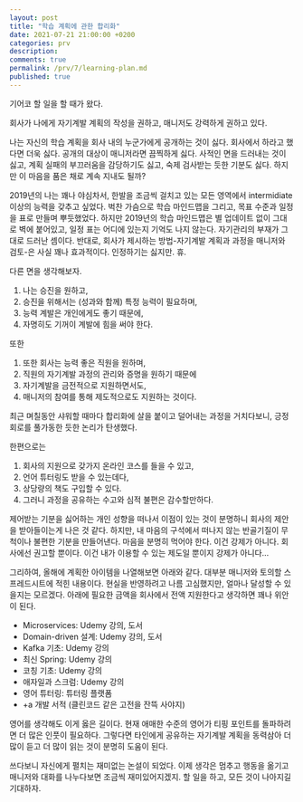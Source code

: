 ```yaml
---
layout: post
title: "학습 계획에 관한 합리화"
date: 2021-07-21 21:00:00 +0200
categories: prv
description: 
comments: true
permalink: /prv/7/learning-plan.md
published: true
---
```


기어코 할 일을 할 때가 왔다.

회사가 나에게 자기계발 계획의 작성을 권하고, 매니저도 강력하게 권하고 있다.

나는 자신의 학습 계획을 회사 내의 누군가에게 공개하는 것이 싫다. 회사에서 하라고 했다면 더욱 싫다. 공개의 대상이 매니저라면 끔찍하게 싫다. 사적인 면을 드러내는 것이 싫고, 계획 실패의 부끄러움을 감당하기도 싫고, 숙제 검사받는 듯한 기분도 싫다. 하지만 이 마음을 품은 채로 계속 지내도 될까?

2019년의 나는 꽤나 야심차서, 한발을 조금씩 걸치고 있는 모든 영역에서 intermidiate 이상의 능력을 갖추고 싶었다. 벅찬 가슴으로 학습 마인드맵을 그리고, 목표 수준과 일정을 표로 만들며 뿌듯했었다. 하지만 2019년의 학습 마인드맵은 별 업데이트 없이 그대로 벽에 붙어있고, 일정 표는 어디에 있는지 기억도 나지 않는다. 자기관리의 부재가 그대로 드러난 셈이다. 반대로, 회사가 제시하는 방법-자기계발 계획과 과정을 매니저와 검토-은 사실 꽤나 효과적이다. 인정하기는 싫지만. 휴.

다른 면을 생각해보자.

1. 나는 승진을 원하고,
2. 승진을 위해서는 (성과와 함께) 특정 능력이 필요하며,
3. 능력 계발은 개인에게도 좋기 때문에,
4. 자명히도 기꺼이 계발에 힘을 써야 한다.

또한

1. 또한 회사는 능력 좋은 직원을 원하며,
2. 직원의 자기계발 과정의 관리와 증명을 원하기 때문에
3. 자기계발을 금전적으로 지원하면서도,
4. 매니저의 참여를 통해 제도적으로도 지원하는 것이다.

최근 며칠동안 샤워할 때마다 합리화에 살을 붙이고 덜어내는 과정을 거치다보니, 긍정회로를 풀가동한 듯한 논리가 탄생했다.

한편으로는

1. 회사의 지원으로 갖가지 온라인 코스를 들을 수 있고,
2. 언어 튜터링도 받을 수 있는데다,
3. 상당량의 책도 구입할 수 있다.
4. 그러니 과정을 공유하는 수고와 심적 불편은 감수할만하다.

제어받는 기분을 싫어하는 개인 성향을 떠나서 이점이 있는 것이 분명하니 회사의 제안을 받아들이는게 나은 것 같다. 하지만, 내 마음의 구석에서 떠나지 않는 반골기질이 무척이나 불편한 기분을 만들어낸다. 마음을 분명히 먹어야 한다. 이건 강제가 아니다. 회사에선 권고할 뿐이다. 이건 내가 이용할 수 있는 제도일 뿐이지 강제가 아니다…

그리하여, 올해에 계획한 아이템을 나열해보면 아래와 같다. 대부분 매니저와 토의할 스프레드시트에 적힌 내용이다. 현실을 반영하려고 나름 고심했지만, 얼마나 달성할 수 있을지는 모르겠다. 아래에 필요한 금액을 회사에서 전액 지원한다고 생각하면 꽤나 위안이 된다.

- Microservices: Udemy 강의, 도서
- Domain-driven 설계: Udemy 강의, 도서
- Kafka 기초: Udemy 강의
- 최신 Spring: Udemy 강의
- 코칭 기초: Udemy 강의
- 애자일과 스크럼: Udemy 강의
- 영어 튜터링: 튜터링 플랫폼
- +a 개발 서적 (클린코드 같은 고전을 잔뜩 사야지)

영어를 생각해도 이게 옳은 길이다. 현재 애매한 수준의 영어가 티핑 포인트를 돌파하려면 더 많은 인풋이 필요하다. 그렇다면 타인에게 공유하는 자기계발 계획을 동력삼아 더 많이 듣고 더 많이 읽는 것이 분명히 도움이 된다.

쓰다보니 자신에게 펼치는 재미없는 논설이 되었다. 이제 생각은 멈추고 행동을 옮기고 매니저와 대화를 나누다보면 조금씩 재미있어지겠지. 할 일을 하고, 모든 것이 나아지길 기대하자.